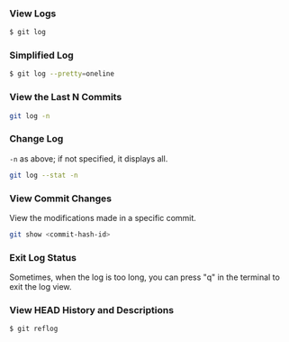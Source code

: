 ### View Logs

```bash
$ git log
```

### Simplified Log

```bash
$ git log --pretty=oneline
```

### View the Last N Commits

```bash
git log -n
```

### Change Log

`-n` as above; if not specified, it displays all.

```bash
git log --stat -n
```

### View Commit Changes

View the modifications made in a specific commit.

```bash
git show <commit-hash-id>
```

### Exit Log Status

Sometimes, when the log is too long, you can press "q" in the terminal to exit the log view.

### View HEAD History and Descriptions

```bash
$ git reflog
```